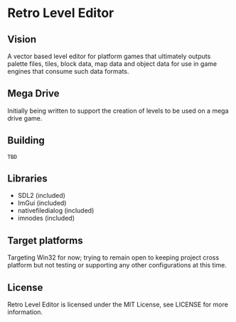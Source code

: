 # Retro Level Editor

## Vision
A vector based level editor for platform games that ultimately outputs palette files, tiles, block data, map data and object data for use in game engines that consume such data formats.

## Mega Drive
Initially being written to support the creation of levels to be used on a mega drive game.

## Building

`TBD`

## Libraries

* SDL2 (included)
* ImGui (included)
* nativefiledialog (included)
* imnodes (included)

## Target platforms

Targeting Win32 for now; trying to remain open to keeping project cross platform but not testing or supporting any other configurations at this time.

## License
Retro Level Editor is licensed under the MIT License, see LICENSE for more information.
